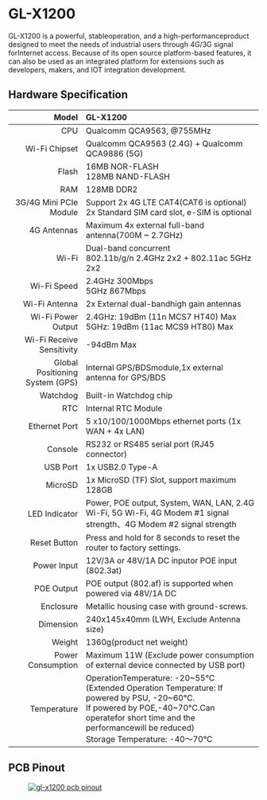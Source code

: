 #  GL-X1200

GL-X1200 is a powerful, stableoperation, and a high-performanceproduct designed to meet the needs of industrial users through 4G/3G signal forInternet access. Because of its open source platform-based features, it can also be used as an integrated platform for extensions such as developers, makers, and IOT integration development.

## Hardware Specification

|                           Model | GL-X1200                                                     |
| ------------------------------: | :----------------------------------------------------------- |
|                             CPU | Qualcomm QCA9563, @755MHz                                    |
|                   Wi-Fi Chipset | Qualcomm QCA9563 (2.4G) + Qualcomm QCA9886 (5G)              |
|                           Flash | 16MB NOR-FLASH <br> 128MB NAND-FLASH                         |
|                             RAM | 128MB DDR2                                                   |
|          3G/4G Mini PCIe Module | Support 2x 4G LTE CAT4(CAT6 is optional) <br> 2x Standard SIM card slot, e-SIM is optional |
|                     4G Antennas | Maximum 4x external full-band antenna(700M ~ 2.7GHz)         |
|                          Wi-Fi  | Dual-band concurrent <br> 802.11b/g/n 2.4GHz 2x2 + 802.11ac 5GHz 2x2                       |
|                     Wi-Fi Speed | 2.4GHz 300Mbps <br>  5GHz 867Mbps                            |
|                   Wi-Fi Antenna | 2x External dual-bandhigh gain antennas                      |
|              Wi-Fi Power Output | 2.4GHz: 19dBm (11n MCS7 HT40) Max <br>  5GHz: 19dBm (11ac MCS9 HT80) Max                   |
|        Wi-Fi Receive Sensitivity| -94dBm Max                                                   |
| Global Positioning System (GPS) | Internal GPS/BDSmodule,1x external antenna for GPS/BDS       |
|                        Watchdog | Built-in Watchdog chip                                       |
|                             RTC | Internal RTC Module                                          |
|                   Ethernet Port | 5 x10/100/1000Mbps ethernet ports (1x WAN + 4x LAN)          |
|                         Console | RS232 or RS485 serial port (RJ45 connector)                  |
|                        USB Port | 1x USB2.0 Type-A                                             |
|                         MicroSD | 1x MicroSD (TF) Slot, support maximum 128GB                  |
|                   LED Indicator | Power, POE  output, System, WAN, LAN, 2.4G Wi-Fi, 5G Wi-Fi, 4G Modem #1 signal strength、4G Modem #2 signal strength |
|                    Reset Button | Press and hold for 8 seconds to reset the router to factory settings.                       |
|                     Power Input | 12V/3A or 48V/1A DC inputor POE input (802.3at)              |
|                      POE Output | POE output (802.af) is supported when powered via 48V/1A DC  |
|                       Enclosure | Metallic housing case with ground-screws.                    |
|                       Dimension | 240x145x40mm (LWH, Exclude Antenna size)                     |
|                          Weight | 1360g(product net weight)                                    |
|               Power Consumption | Maximum 11W  (Exclude  power  consumption  of external  device connected by USB port)       |
|                     Temperature | OperationTemperature: -20~55°C (Extended Operation Temperature: If powered by PSU, -20~60°C.<br> If powered by POE,-40~70°C.Can operatefor short time and the performancewill be reduced)<br>Storage Temperature: -40～70°C|

## PCB Pinout

<div class="gl-lightbox" itemscope itemtype="http://schema.org/ImageGallery">
  <figure itemprop="associatedMedia" itemscope itemtype="http://schema.org/ImageObject">
    <a href="https://static.gl-inet.com/docs/en/3/hardware/x1200/x1200.png" itemprop="contentUrl" data-size="792x700">
      <img src="https://static.gl-inet.com/docs/en/3/hardware/x1200/x1200.png" itemprop="thumbnail" alt="gl-x1200 pcb pinout" loading="lazy" />
    </a>
  </figure>
</div>
